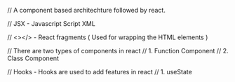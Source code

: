 // A component based architechture followed by react.

// JSX - Javascript Script XML

// <></> - React fragments ( Used for wrapping the HTML elements )

// There are two types of components in react
// 1. Function Component
// 2. Class Component

// Hooks - Hooks are used to add features in react
// 1. useState